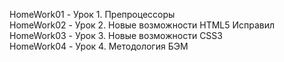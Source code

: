HomeWork01      -       Урок 1. Препроцессоры  
HomeWork02      -       Урок 2. Новые возможности HTML5 Исправил  
HomeWork03      -       Урок 3. Новые возможности CSS3  
HomeWork04      -       Урок 4. Методология БЭМ  
